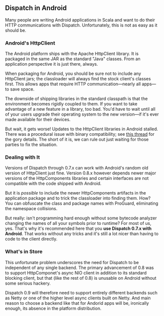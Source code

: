 Dispatch in Android
-------------------

Many people are writing Android applications in Scala and want to do
their HTTP communications with Dispatch. Unfortunately, this is not as
easy as it should be.

### Android's HttpClient

The Android platform ships with the Apache HttpClient library. It is
packaged in the same JAR as the standard "Java" classes. From an
application perspective it is just there, always.

When packaging for Android, you should be sure not to include any
HttpClient jars; the classloader will always find the stock client's
classes first. This allows apps that require HTTP communication—nearly
all apps—to save space.

The downside of shipping libraries in the standard classpath is that
the environment becomes rigidly coupled to them. If you want to take
advantage of a new feature in a library, too bad. You'd have to wait
until all of your users upgrade their operating system to the new
version—if it's ever made available for their devices.

But wait, it gets worse! Updates to the HttpClient libraries in
Android stalled. There was a procedural issue with binary
compatibility; see [this thread][thread] for the gory details. The
short of it is, we can rule out just waiting for those parties to fix
the situation.

[thread]: http://old.nabble.com/HttpClient-in-Android-td27915358.html

### Dealing with It

Versions of Dispatch through 0.7.x can work with Android's random old
version of HttpClient just fine. Version 0.8.x however depends newer
major versions of the HttpComponents libraries and certain interfaces
are not compatible with the code shipped with Android.

But it is *possible* to include the newer HttpComponents artifacts in
the application package and to trick the classloader into finding
them. How? You can obfuscate the class and package names with
ProGuard, eliminating the namespace collisions.

But really: isn't programming hard enough without some bytecode
analyzer changing the names of all your symbols prior to runtime? For
most of us, yes. That's why it's recommended here that you **use
Dispatch 0.7.x with Android**. That works without any tricks and it's
still a lot nicer than having to code to the client directly.

### What's in Store

This unfortunate problem underscores the need for Dispatch to be
independent of any single backend. The primary advancement of 0.8 was
to support HttpComponet's async NIO client in addition to its standard
blocking client, but that (like the rest of 0.8) is unusable on
Android without some serious hackery.

Dispatch 0.9 will therefore need to support entirely different
backends such as Netty or one of the higher level async clients built
on Netty. And main reason to choose a backend like that for Andorid
apps will be, ironically enough, its absence in the platform
distribution.
